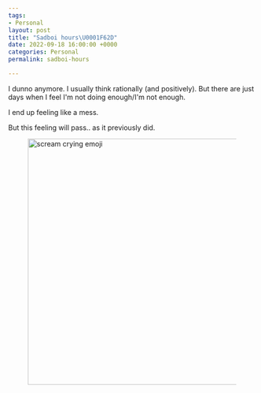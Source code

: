 ```yaml
---
tags:
- Personal
layout: post
title: "Sadboi hours\U0001F62D"
date: 2022-09-18 16:00:00 +0000
categories: Personal
permalink: sadboi-hours

---
```

I dunno anymore. I usually think rationally (and positively). But there are just days when I feel I'm not doing enough/I'm not enough.

I end up feeling like a mess.

But this feeling will pass.. as it previously did.

<figure><img src="https://cdn.discordapp.com/attachments/993410728088305734/1021350699134627860/unknown.png" alt="scream crying emoji" style="width:500px;"> <figcaption></figcaption> </figure>